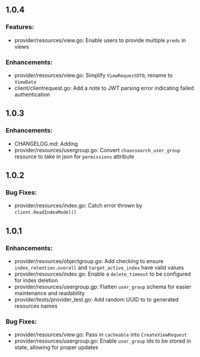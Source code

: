 ## 1.0.4

### Features:
* provider/resources/view.go: Enable users to provide multiple `preds` in views

### Enhancements:
* provider/resources/view.go: Simplify `ViewRequestDTO`, rename to `ViewData`
* client/clientrequest.go: Add a note to JWT parsing error indicating failed authentication

## 1.0.3

### Enhancements:
* CHANGELOG.md: Adding
* provider/resources/usergroup.go: Convert `chaossearch_user_group` resource to take in json for `permissions` attribute

## 1.0.2

### Bug Fixes:
* provider/resources/index.go: Catch error thrown by `client.ReadIndexModel()`

## 1.0.1

### Enhancements:
* provider/resources/objectgroup.go: Add checking to ensure `index_retention.overall` and `target_active_index` have valid values
* provider/resources/index.go: Enable a `delete_timeout` to be configured for index deletion
* provider/resources/usergroup.gp: Flatten `user_group` schema for easier maintenance and readability
* provider/tests/provider_test.go: Add random UUID to to generated resources names

### Bug Fixes:
* provider/resources/view.go: Pass in `cacheable` into `CreateViewRequest`
* provider/resources/usergroup.go: Enable `user_group` ids to be stored in state, allowing for proper updates